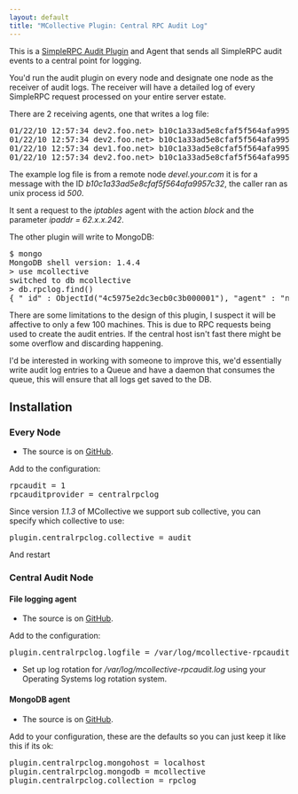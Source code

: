 ```yaml
---
layout: default
title: "MCollective Plugin: Central RPC Audit Log"
---
```



This is a [SimpleRPC Audit Plugin](http://docs.puppetlabs.com/mcollective/simplerpc/auditing.html) and Agent that sends all SimpleRPC audit events to a central point for logging.

You'd run the audit plugin on every node and designate one node as the receiver of audit logs.  The receiver will have a detailed log of every SimpleRPC request processed on your entire server estate.

There are 2 receiving agents, one that writes a log file:

<pre>
01/22/10 12:57:34 dev2.foo.net> b10c1a33ad5e8cfaf5f564afa9957c32: 01/22/10 12:57:34 caller=uid=500@devel.your.com agent=iptables action=block
01/22/10 12:57:34 dev2.foo.net> b10c1a33ad5e8cfaf5f564afa9957c32: {:ipaddr=>"62.x.x.242"}
01/22/10 12:57:34 dev1.foo.net> b10c1a33ad5e8cfaf5f564afa9957c32: 01/22/10 12:57:34 caller=uid=500@devel.your.com agent=iptables action=block
01/22/10 12:57:34 dev2.foo.net> b10c1a33ad5e8cfaf5f564afa9957c32: {:ipaddr=>"62.x.x.242"}
</pre>

The example log file is from a remote node _devel.your.com_ it is for a message with the ID _b10c1a33ad5e8cfaf5f564afa9957c32_, the caller ran as unix process id _500_.

It sent a request to the _iptables_ agent with the action _block_ and the parameter _ipaddr = 62.x.x.242_.

The other plugin will write to MongoDB:

<pre>
$ mongo
MongoDB shell version: 1.4.4
> use mcollective
switched to db mcollective
> db.rpclog.find()
{ "_id" : ObjectId("4c5975e2dc3ecb0c3b000001"), "agent" : "nrpe", "senderid" : "monitor1.xxx.net", "requestid" : "6c311d786b2d187b231d41f14cbb03ce", "action" : "runcommand", "data" : { "command" : "check_bacula-fd", "process_results" : true }, "caller" : "cert=nagios@monitor1.xxx.net" }
</pre>

There are some limitations to the design of this plugin, I suspect it will be affective to only a few 100 machines.  This is due to RPC requests being used to create the audit entries.  If the central host isn't fast there might be some overflow and discarding happening.

I'd be interested in working with someone to improve this, we'd essentially write audit log entries to a Queue and have a daemon that consumes the queue, this will ensure that all logs get saved to the DB.

Installation
-----

### Every Node

 * The source is on [GitHub](https://github.com/puppetlabs/mcollective-plugins/tree/master/audit/centralrpclog/audit/).


Add to the configuration:

<pre>
rpcaudit = 1
rpcauditprovider = centralrpclog
</pre>

Since version _1.1.3_ of MCollective we support sub collective, you can specify which collective to use:

<pre>
plugin.centralrpclog.collective = audit
</pre>

And restart

### Central Audit Node

#### File logging agent

 * The source is on [GitHub](https://github.com/puppetlabs/mcollective-plugins/tree/master/audit/centralrpclog/agent/).


Add to the configuration:

<pre>
plugin.centralrpclog.logfile = /var/log/mcollective-rpcaudit.log
</pre>

 * Set up log rotation for _/var/log/mcollective-rpcaudit.log_ using your Operating Systems log rotation system.

#### MongoDB agent

 * The source is on [GitHub](https://github.com/puppetlabs/mcollective-plugins/tree/master/audit/centralrpclog/agent/).


Add to your configuration, these are the defaults so you can just keep it like this if its ok:

<pre>
plugin.centralrpclog.mongohost = localhost
plugin.centralrpclog.mongodb = mcollective
plugin.centralrpclog.collection = rpclog
</pre>
